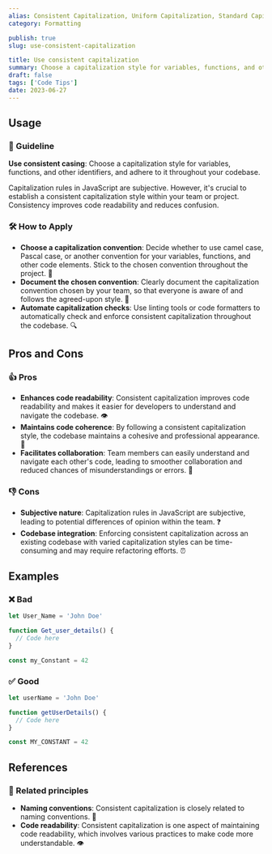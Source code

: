 ```yaml
---
alias: Consistent Capitalization, Uniform Capitalization, Standard Capitalization
category: Formatting

publish: true
slug: use-consistent-capitalization

title: Use consistent capitalization
summary: Choose a capitalization style for variables, functions, and other identifiers, and adhere to it throughout your codebase. Consistency improves code readability.
draft: false
tags: ['Code Tips']
date: 2023-06-27
---
```


## Usage

### 📝 Guideline

**Use consistent casing**: Choose a capitalization style for variables, functions, and other identifiers, and adhere to it throughout your codebase.

Capitalization rules in JavaScript are subjective. However, it's crucial to establish a consistent capitalization style within your team or project. Consistency improves code readability and reduces confusion.

### 🛠️ How to Apply

- **Choose a capitalization convention**: Decide whether to use camel case, Pascal case, or another convention for your variables, functions, and other code elements. Stick to the chosen convention throughout the project. 🐪
- **Document the chosen convention**: Clearly document the capitalization convention chosen by your team, so that everyone is aware of and follows the agreed-upon style. 📄
- **Automate capitalization checks**: Use linting tools or code formatters to automatically check and enforce consistent capitalization throughout the codebase. 🔍

## Pros and Cons

### 👍 Pros

- **Enhances code readability**: Consistent capitalization improves code readability and makes it easier for developers to understand and navigate the codebase. 👁️
- **Maintains code coherence**: By following a consistent capitalization style, the codebase maintains a cohesive and professional appearance. 🌟
- **Facilitates collaboration**: Team members can easily understand and navigate each other's code, leading to smoother collaboration and reduced chances of misunderstandings or errors. 🤝

### 👎 Cons

- **Subjective nature**: Capitalization rules in JavaScript are subjective, leading to potential differences of opinion within the team. ❓
- **Codebase integration**: Enforcing consistent capitalization across an existing codebase with varied capitalization styles can be time-consuming and may require refactoring efforts. ⏰

## Examples

### ❌ Bad

```typescript
let User_Name = 'John Doe'

function Get_user_details() {
  // Code here
}

const my_Constant = 42
```

### ✅ Good

```typescript
let userName = 'John Doe'

function getUserDetails() {
  // Code here
}

const MY_CONSTANT = 42
```

## References

### 🔀 Related principles

- **Naming conventions**: Consistent capitalization is closely related to naming conventions. 👥
- **Code readability**: Consistent capitalization is one aspect of maintaining code readability, which involves various practices to make code more understandable. 👁️
